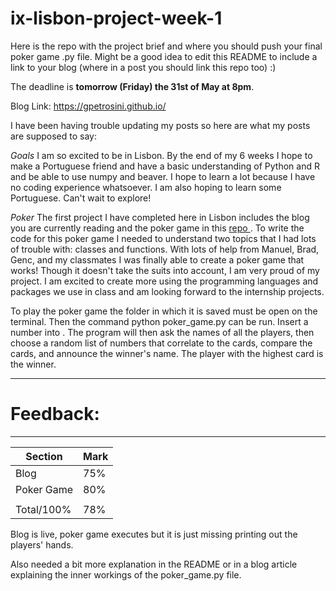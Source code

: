 # ix-lisbon-project-week-1

Here is the repo with the project brief and where you should push your final poker game .py file. Might be a good idea to edit this README to include a link to your blog (where in a post you should link this repo too) :) 

The deadline is **tomorrow (Friday) the 31st of May at 8pm**.

Blog Link: https://gpetrosini.github.io/

I have been having trouble updating my posts so here are what my posts are supposed to say:

*Goals*
I am so excited to be in Lisbon. By the end of my 6 weeks I hope to make a Portuguese friend and have a basic understanding of Python and R and be able to use numpy and beaver. I hope to learn a lot because I have no coding experience whatsoever. I am also hoping to learn some Portuguese. Can't wait to explore!

*Poker*
The first project I have completed here in Lisbon includes the blog you are currently reading and the poker game in this <a href="https://github.com/ix-ds-lisbon-s1-2019/week-1-project-gpetrosini.git"> repo </a>. To write the code for this poker game I needed to understand two topics that I had lots of trouble with: classes and functions. With lots of help from Manuel, Brad, Genc, and my classmates I was finally able to create a poker game that works! Though it doesn't take the suits into account, I am very proud of my project. I am excited to create more using the programming languages and packages we use in class and am looking forward to the internship projects.


To play the poker game the folder in which it is saved must be open on the terminal. Then the command python poker_game.py <NUMBER OF PLAYERS> can be run. Insert a number into <NUMBER OF PLAYERS>. The program will then ask the names of all the players, then choose a random list of numbers that correlate to the cards, compare the cards, and announce the winner's name. The player with the highest card is the winner.
  
------------------------------------------------------------------------------------------------
# Feedback: 
------------------------------------------------------------------------------------------------

| Section | Mark | 
|---|---| 
| Blog | 75% | 
| Poker Game | 80% |
||| 
| Total/100% | 78% | 

Blog is live, poker game executes but it is just missing printing out the players' hands.

Also needed a bit more explanation in the README or in a blog article explaining the inner workings of the poker_game.py file.
